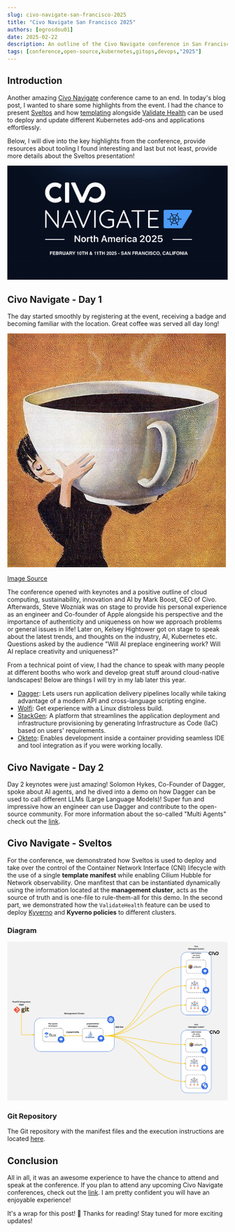 ```yaml
---
slug: civo-navigate-san-francisco-2025
title: "Civo Navigate San Francisco 2025"
authors: [egrosdou01]
date: 2025-02-22
description: An outline of the Civo Navigate conference in San Francisco 2025.
tags: [conference,open-source,kubernetes,gitops,devops,"2025"]
---
```


## Introduction

Another amazing [Civo Navigate](https://www.civo.com/navigate/north-america/2025) conference came to an end. In today's blog post, I wanted to share some highlights from the event. I had the chance to present [Sveltos](https://github.com/projectsveltos) and how [templating](https://projectsveltos.github.io/sveltos/template/intro_template/) alongside [Validate Health](https://projectsveltos.github.io/sveltos/addons/clusterprofile/#specvalidatehealths) can be used to deploy and update different Kubernetes add-ons and applications effortlessly. 

Below, I will dive into the key highlights from the conference, provide resources about tooling I found interesting and last but not least, provide more details about the Sveltos presentation!

![title image reading "Civo Navigate San Francisco 2025"](civo_navigate_san_francisco_2025.jpg)
<!--truncate-->

## Civo Navigate - Day 1

The day started smoothly by registering at the event, receiving a badge and becoming familiar with the location. Great coffee was served all day long!

![title image reading "Coffee"](coffee.jpg)

[Image Source](https://imgflip.com/memegenerator/43713348/large-coffee)

The conference opened with keynotes and a positive outline of cloud computing, sustainability, innovation and AI by Mark Boost, CEO of Civo. Afterwards, Steve Wozniak was on stage to provide his personal experience as an engineer and Co-founder of Apple alongside his perspective and the importance of authenticity and uniqueness on how we approach problems or general issues in life! Later on, Kelsey Hightower got on stage to speak about the latest trends, and thoughts on the industry, AI, Kubernetes etc. Questions asked by the audience "Will AI preplace engineering work? Will AI replace creativity and uniqueness?"

From a technical point of view, I had the chance to speak with many people at different booths who work and develop great stuff around cloud-native landscapes! Below are things I will try in my lab later this year.

- [Dagger](https://github.com/dagger/dagger): Lets users run application delivery pipelines locally while taking advantage of a modern API and cross-language scripting engine.
- [Wolfi](https://github.com/wolfi-dev): Get experience with a Linux distroless build.
- [StackGen](https://docs.appcd.io/): A platform that streamlines the application deployment and infrastructure provisioning by generating Infrastructure as Code (IaC) based on users' requirements.
- [Okteto](https://github.com/okteto/okteto): Enables development inside a container providing seamless IDE and tool integration as if you were working locally.

## Civo Navigate - Day 2

Day 2 keynotes were just amazing! Solomon Hykes, Co-Founder of Dagger, spoke about AI agents, and he dived into a demo on how Dagger can be used to call different LLMs (Large Language Models)! Super fun and impressive how an engineer can use Dagger and contribute to the open-source community. For more information about the so-called "Multi Agents" check out the [link](https://www.youtube.com/watch?v=25Vgj6vLydE).

## Civo Navigate - Sveltos

For the conference, we demonstrated how Sveltos is used to deploy and take over the control of the Container Network Interface (CNI) lifecycle with the use of a single **template manifest** while enabling Cilium Hubble for Network observability. One manfitest that can be instantiated dynamically using the information located at the **management cluster**, acts as the source of truth and is one-file to rule-them-all for this demo. In the second part, we demonstrated how the `ValidateHealth` feature can be used to deploy [Kyverno](https://kyverno.io/) and **Kyverno policies** to different clusters.

### Diagram

![title image reading "Civo Navigate San Francisco 2025"](civo_navigate_san_francisco_sveltos.jpg)

### Git Repository

The Git repository with the manifest files and the execution instructions are located [here](https://github.com/egrosdou01/civo-navigate/tree/main/resources/civo_navigate_north_america_2025).

## Conclusion

All in all, it was an awesome experience to have the chance to attend and speak at the conference. If you plan to attend any upcoming Civo Navigate conferences, check out the [link](https://www.civo.com/navigate). I am pretty confident you will have an enjoyable experience!

It's a wrap for this post! 🎉 Thanks for reading! Stay tuned for more exciting updates!